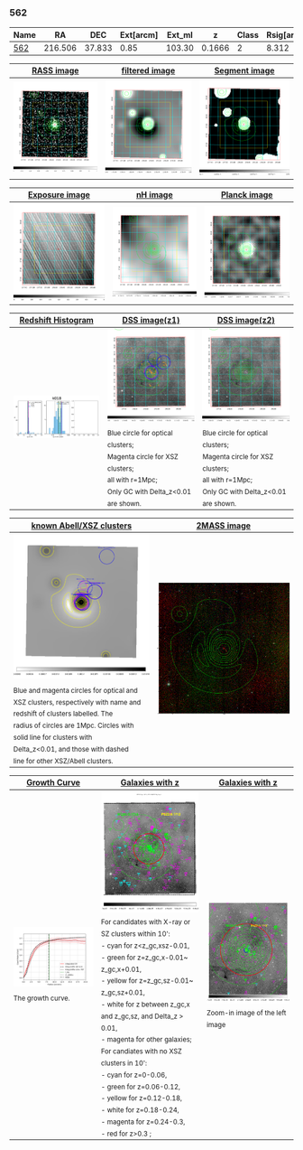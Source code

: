 <div STYLE="page-break-after: always;"></div>

### 562

|Name          |RA          |DEC      | Ext[arcm] | Ext_ml | z    | Class| Rsig[arcmin] | CRsig[c/s] | CR500[c/s] | R500[Mpc] |L500[erg/s]|F500[erg/s/cm^2]| M500[Msun]|Tx[keV]|beta|GC(XSZ,Delta_z<0.01)| GC(OPT,Delta_z<0.01)|GC|alias|
|--------------|------------|------------|---|---|-----------|--------|------|------|----|----|----|----|----|----|----|----|----|----|---|
|[562](script/562.md)     | 216.506       | 37.833       | 0.85    | 103.30   | 0.1666 | 2   | 8.312 |0.653 |0.651 |1.385 |1.036e+45 |1.352e-11 |8.894e+14 |8.698 |0.901 |Tar, |redMaPPer, |Tar, |k018|

|[RASS image](../image/562/562_img.pdf)|[filtered image](../image/562/562_fil.pdf)|[Segment image](../image/562/562_seg.pdf)|
|-------------------|--------------------|-------------------|
| <img src="../image/562/562_img.png" width="300">  | <img src="../image/562/562_fil.png" width="300">   | <img src="../image/562/562_seg.png" width="300">  |

|[Exposure image](../image/562/562_mex.pdf)| [nH image](../image/562/562_nh.pdf)| [Planck image](../image/562/562_p.pdf)|
|-------------------|--------------------|-------------------|
|<img src="../image/562/562_mex.png" width="300">   | <img src="../image/562/562_nh.png" width="300">    | <img src="../image/562/562_p.png" width="300"> |

|[Redshift Histogram](../image/562/562_zg.pdf) | [DSS image(z1)](../image/562/562_dss_z1.pdf)      |  [DSS image(z2)](../image/562/562_dss_z2.pdf)    |
|-------------------|--------------------|-------------------|
|<img src="../image/562/562_zg.png" width="300"> |<img src="../image/562/562_dss_z1.png" width="300"> <sub><br>Blue circle for optical clusters; <br>Magenta circle for XSZ clusters; <br>all with r=1Mpc; <br>Only GC with Delta_z<0.01 are shown. </sub>| <img src="../image/562/562_dss_z2.png" width="300"><sub><br>Blue circle for optical clusters; <br>Magenta circle for XSZ clusters; <br>all with r=1Mpc; <br>Only GC with Delta_z<0.01 are shown. </sub> |

|[known Abell/XSZ clusters](../image/562/562_m.pdf) | [2MASS image](../image/562/562_2mass.pdf)      |
|-------------------|-------------------|
|<img src=../image/562/562_m.png width="300"> <sub><br>Blue and magenta circles for optical and <br>XSZ clusters, respectively with name and <br>redshift of clusters labelled. The <br>radius of circles are 1Mpc. Circles with <br>solid line for clusters with <br>Delta_z<0.01, and those with dashed <br>line for other XSZ/Abell clusters.        </sub>|<img src="../image/562/562_2mass.png" width="300">  |

|[Growth Curve](../image/562/562_gca_all.png) |[Galaxies with z](../image/562/562_opt_ned.pdf) |[Galaxies with z](../image/562/562_opt_ned_zoom.pdf) |
|-------------------|-------------------|-------------------|
| <img src="../image/562/562_gca_all.png" width="300"> <sub><br>The growth curve.</sub>| <img src=../image/562/562_opt_ned.png width="300"> <br><sub> For candidates with X-ray or SZ clusters within 10': <br> - cyan for z<z_gc,xsz-0.01, <br> - green for z=z_gc,x-0.01~ z_gc,x+0.01, <br> - yellow for z=z_gc,sz-0.01~ z_gc,sz+0.01, <br> - white for z between z_gc,x and z_gc,sz, and Delta_z > 0.01, <br> - magenta for other galaxies; <br>For candiates with no XSZ clusters in 10': <br> - cyan for z=0-0.06, <br> - green for z=0.06-0.12, <br> - yellow for z=0.12-0.18, <br> - white for z=0.18-0.24, <br> - magenta for z=0.24-0.3, <br> - red for z>0.3 ;  </sub>|<img src=../image/562/562_opt_ned_zoom.png width="300">  <br><sub> Zoom-in image of the left image</sub>|




